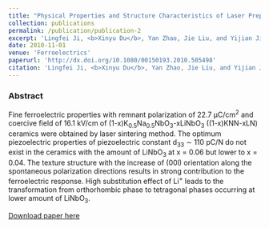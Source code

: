 ```yaml
---
title: "Physical Properties and Structure Characteristics of Laser Prepared (Na<sub>0.5</sub>K<sub>0.5</sub>)NbO<sub>3</sub>-LiNbO<sub>3</sub> Ceramics"
collection: publications
permalink: /publication/publication-2
excerpt: 'Lingfei Ji, <b>Xinyu Du</b>, Yan Zhao, Jie Liu, and Yijian Jiang'
date: 2010-11-01
venue: 'Ferroelectrics'
paperurl: 'http://dx.doi.org/10.1080/00150193.2010.505498'
citation: 'Lingfei Ji, <b>Xinyu Du</b>, Yan Zhao, Jie Liu, and Yijian Jiang, "Physical Properties and Structure Characteristics of Laser Prepared (Na<sub>0.5</sub>K<sub>0.5</sub>)NbO<sub>3</sub>-LiNbO<sub>3</sub> Ceramics", <b><i>Ferroelectrics</i> 400,</b> 104-112 (2010)'
---
```

### Abstract

Fine ferroelectric properties with remnant polarization of 22.7 μC/cm<sup>2</sup> and coercive field of 16.1 kV/cm of (1-x)K<sub>0.5</sub>Na<sub>0.5</sub>NbO<sub>3</sub>-xLiNbO<sub>3</sub> ((1-x)KNN-xLN) ceramics were obtained by laser sintering method. The optimum piezoelectric properties of piezoelectric constant d<sub>33</sub> ∼ 110 pC/N do not exist in the ceramics with the amount of LiNbO<sub>3</sub> at x = 0.06 but lower to x = 0.04. The texture structure with the increase of (00l) orientation along the spontaneous polarization directions results in strong contribution to the ferroelectric response. High substitution effect of Li<sup>+</sup> leads to the transformation from orthorhombic phase to tetragonal phases occurring at lower amount of LiNbO<sub>3</sub>.

[Download paper here](http://www.tandfonline.com/doi/abs/10.1080/00150193.2010.505498)